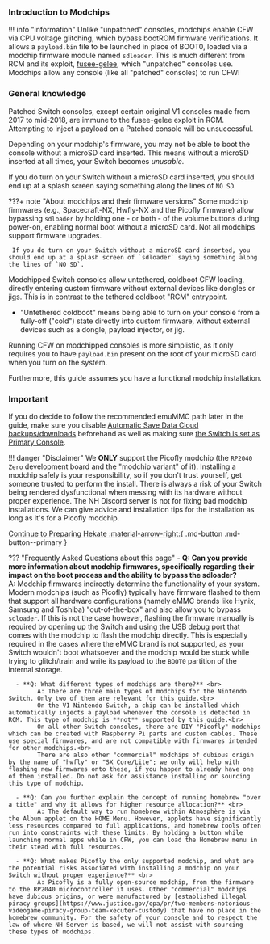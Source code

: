 ### **Introduction to Modchips**

!!! info "information"
    Unlike "unpatched" consoles, modchips enable CFW via CPU voltage glitching, which bypass bootROM firmware verifications. It allows a ``payload.bin`` file to be launched in place of BOOT0, loaded via a modchip firmware module named `sdloader`. This is much different from RCM and its exploit, [fusee-gelee](https://github.com/Qyriad/fusee-launcher/blob/master/report/fusee_gelee.md), which "unpatched" consoles use.
    Modchips allow any console (like all "patched" consoles) to run CFW!

### **General knowledge**

Patched Switch consoles, except certain original V1 consoles made from 2017 to mid-2018, are immune to the fusee-gelee exploit in RCM. Attempting to inject a payload on a Patched console will be unsuccessful.

Depending on your modchip's firmware, you may not be able to boot the console without a microSD card inserted.
This means without a microSD inserted at all times, your Switch becomes *unusable*.

If you do turn on your Switch without a microSD card inserted, you should end up at a splash screen saying something along the lines of `NO SD`.

???+ note "About modchips and their firmware versions"
     Some modchip firmwares (e.g., Spacecraft-NX, Hwfly-NX and the Picofly firmware) allow bypassing `sdloader` by holding one - or both - of the volume buttons during power-on, enabling normal boot without a microSD card. Not all modchips support firmware upgrades.

     If you do turn on your Switch without a microSD card inserted, you should end up at a splash screen of `sdloader` saying something along the lines of `NO SD`.

Modchipped Switch consoles allow untethered, coldboot CFW loading, directly entering custom firmware without external devices like dongles or jigs. This is in contrast to the tethered coldboot "RCM" entrypoint.

- "Untethered coldboot" means being able to turn on your console from a fully-off ("cold") state directly into custom firmware, without external devices such as a dongle, payload injector, or jig.

Running CFW on modchipped consoles is more simplistic, as it only requires you to have `payload.bin` present on the root of your microSD card when you turn on the system.

Furthermore, this guide assumes you have a functional modchip installation.

### **Important**
If you do decide to follow the recommended emuMMC path later in the guide, make sure you disable [Automatic Save Data Cloud backups/downloads](https://www.nintendo.co.uk/Support/Nintendo-Switch/How-to-Enable-Disable-Automatic-Save-Data-Backups-and-Downloads-1434310.html) beforehand as well as making sure [the Switch is set as Primary Console](https://en-americas-support.nintendo.com/app/answers/detail/a_id/22453/~/how-to-change-the-primary-console-for-your-nintendo-account).


!!! danger "Disclaimer"
    We **ONLY** support the Picofly modchip (the `RP2040 Zero` development board and the "modchip variant" of it). Installing a modchip safely is your responsibility, so if you don't trust yourself, get someone trusted to perform the install.
    There is always a risk of your Switch being rendered dysfunctional when messing with its hardware without proper experience.
    The NH Discord server is not for fixing bad modchip installations.
    We can give advice and installation tips for the installation as long as it's for a Picofly modchip.

[Continue to Preparing Hekate :material-arrow-right:](preparing_hekate.md){ .md-button .md-button--primary }

??? "Frequently Asked Questions about this page"
      - **Q: Can you provide more information about modchip firmwares, specifically regarding their impact on the boot process and the ability to bypass the sdloader?** <br>
            A: Modchip firmwares indirectly determine the functionality of your system. Modern modchips (such as Picofly) typically have firmware flashed to them that support all hardware configurations (namely eMMC brands like Hynix, Samsung and Toshiba) "out-of-the-box" and also allow you to bypass `sdloader`. If this is not the case however, flashing the firmware manually is required by opening up the Switch and using the USB debug port that comes with the modchip to flash the modchip directly. This is especially required in the cases where the eMMC brand is not supported, as your Switch wouldn't boot whatsoever and the modchip would be stuck while trying to glitch/train and write its payload to the `BOOT0` partition of the internal storage.

      - **Q: What different types of modchips are there?** <br>
            A: There are three main types of modchips for the Nintendo Switch. Only two of them are relevant for this guide.<br>
            On the V1 Nintendo Switch, a chip can be installed which automatically injects a payload whenever the console is detected in RCM. This type of modchip is **not** supported by this guide.<br>
            On all other Switch consoles, there are DIY "Picofly" modchips which can be created with Raspberry Pi parts and custom cables. These use special firmwares, and are not compatible with firmwares intended for other modchips.<br>
            There are also other "commercial" modchips of dubious origin by the name of "hwfly" or "SX Core/Lite"; we only will help with flashing new firmwares onto these, if you happen to already have one of them installed. Do not ask for assistance installing or sourcing this type of modchip.

      - **Q: Can you further explain the concept of running homebrew "over a title" and why it allows for higher resource allocation?** <br>
            A: The default way to run homebrew within Atmosphère is via the Album applet on the HOME Menu. However, applets have significantly less resources compared to full applications, and homebrew tools often run into constraints with these limits. By holding a button while launching normal apps while in CFW, you can load the Homebrew menu in their stead with full resources.

      - **Q: What makes Picofly the only supported modchip, and what are the potential risks associated with installing a modchip on your Switch without proper experience?** <br>
            A: Picofly is a fully open-source modchip, from the firmware to the RP2040 microcontroller it uses. Other "commercial" modchips have dubious origins, or were manufactured by [established illegal piracy groups](https://www.justice.gov/opa/pr/two-members-notorious-videogame-piracy-group-team-xecuter-custody) that have no place in the homebrew community. For the safety of your console and to respect the law of where NH Server is based, we will not assist with sourcing these types of modchips.
